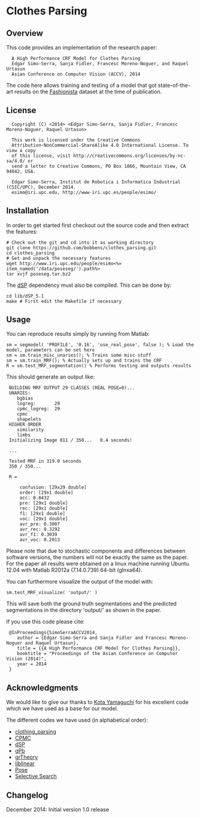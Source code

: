 Clothes Parsing
===============

Overview
--------

This code provides an implementation of the research paper:

```
  A High Performance CRF Model for Clothes Parsing
  Edgar Simo-Serra, Sanja Fidler, Francesc Moreno-Noguer, and Raquel Urtasun
  Asian Conference on Computer Vision (ACCV), 2014
```

The code here allows training and testing of a model that got state-of-the-art
results on the
[Fashionista](http://vision.is.tohoku.ac.jp/~kyamagu/ja/research/clothing_parsing/)
dataset at the time of publication.


License
-------

```
  Copyright (C) <2014> <Edgar Simo-Serra, Sanja Fidler, Francesc Moreno-Noguer, Raquel Urtasun>

  This work is licensed under the Creative Commons
  Attribution-NonCommercial-ShareAlike 4.0 International License. To view a copy
  of this license, visit http://creativecommons.org/licenses/by-nc-sa/4.0/ or
  send a letter to Creative Commons, PO Box 1866, Mountain View, CA 94042, USA.

  Edgar Simo-Serra, Institut de Robotica i Informatica Industrial (CSIC/UPC), December 2014.
  esimo@iri.upc.edu, http://www-iri.upc.es/people/esimo/
```


Installation
------------

In order to get started first checkout out the source code and then extract the
features:

```
# Check out the git and cd into it as working directory
git clone https://github.com/bobbens/clothes_parsing.git
cd clothes_parsing
# Get and unpack the necessary features
wget http://www.iri.upc.edu/people/esimo<%= item_named('/data/poseseg/').path%>
tar xvjf poseseg.tar.bz2 
```

The
[dSP](http://www.alexander-schwing.de/projectsGeneralStructuredPredictionLatentVariables.php)
dependency must also be compiled. This can be done by:

```
cd lib/dSP_5.1
make # First edit the Makefile if necessary
```

Usage
-----

You can reproduce results simply by running from Matlab:

```
sm = segmodel( 'PROFILE', '0.16', 'use_real_pose', false ); % Load the model, parameters can be set here
sm = sm.train_misc_unaries(); % Trains some misc stuff
sm = sm.train_MRF(); % Actually sets up and trains the CRF
R = sm.test_MRF_segmentation() % Performs testing and outputs results
```

This should generate an output like:

```
 BUILDING MRF OUTPUT 29 CLASSES (REAL POSE=0)...
 UNARIES:
    bgbias
    logreg:       29
    cpmc_logreg:  29
    cpmc
    shapelets
 HIGHER ORDER
    similarity
    limbs
 Initializing Image 011 / 350...   0.4 seconds!   

 ...

 Tested MRF in 319.0 seconds
 350 / 350... 

 R = 

     confusion: [29x29 double]
     order: [29x1 double]
     acc: 0.8432
     pre: [29x1 double]
     rec: [29x1 double]
     f1: [29x1 double]
     voc: [29x1 double]
     avr_pre: 0.3007
     avr_rec: 0.3292
     avr_f1: 0.3039
     avr_voc: 0.2013
```

Please note that due to stochastic components and differences between software
versions, the numbers will not be exactly the same as the paper. For the paper
all results were obtained on a linux machine running Ubuntu 12.04 with Matlab
R2012a (7.14.0.739) 64-bit (glnxa64).

You can furthermore visualize the output of the model with:

```
sm.test_MRF_visualize( 'output/' )
```

This will save both the ground truth segmentations and the predicted
segmentations in the directory 'output/' as shown in the paper.

If you use this code please cite:

```
 @InProceedings{SimoSerraACCV2014,
    author = {Edgar Simo-Serra and Sanja Fidler and Francesc Moreno-Noguer and Raquel Urtasun},
    title = {{A High Performance CRF Model for Clothes Parsing}},
    booktitle = "Proceedings of the Asian Conference on Computer Vision (2014)",
    year = 2014
 }
```

Acknowledgments
---------------

We would like to give our thanks to [Kota
Yamaguchi](http://vision.is.tohoku.ac.jp/~kyamagu/) for his excellent code
which we have used as a base for our model.

The different codes we have used (in alphabetical order):

 * [clothing_parsing](http://vision.is.tohoku.ac.jp/~kyamagu/ja/research/clothing_parsing/)
 * [CPMC](http://www.maths.lth.se/matematiklth/personal/sminchis/code/cpmc/index.html)
 * [dSP](http://www.alexander-schwing.de/projectsGeneralStructuredPredictionLatentVariables.php)
 * [gPb](http://www.eecs.berkeley.edu/Research/Projects/CS/vision/grouping/resources.html)
 * [grTheory](http://www.mathworks.com/matlabcentral/fileexchange/4266-grtheory-graph-theory-toolbox)
 * [liblinear](http://www.csie.ntu.edu.tw/~cjlin/liblinear/)
 * [Pose](http://www.ics.uci.edu/~dramanan/software/pose/)
 * [Selective Search](http://koen.me/research/selectivesearch/)


Changelog
---------

December 2014: Initial version 1.0 release




